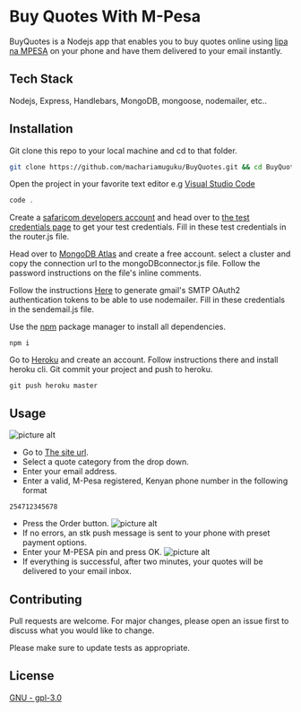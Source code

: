# Buy Quotes With M-Pesa

BuyQuotes is a Nodejs app that enables you to buy quotes online using [lipa na MPESA](https://www.safaricom.co.ke/personal/m-pesa/lipa-na-m-pesa/what-is-lipa-na-m-pesa) on your phone and have them delivered to your email instantly.

## Tech Stack

Nodejs, Express, Handlebars, MongoDB, mongoose, nodemailer, etc..

## Installation

Git clone this repo to your local machine and cd to that folder.

```bash
git clone https://github.com/machariamuguku/BuyQuotes.git && cd BuyQuotes
```
Open the project in your favorite text editor e.g [Visual Studio Code](https://code.visualstudio.com/)
```vs
code .
```
Create a [safaricom developers account](https://developer.safaricom.co.ke/) and head over to [the test credentials page](https://developer.safaricom.co.ke/test_credentials) to get your test credentials. Fill in these test credentials in the router.js file.

Head over to [MongoDB Atlas](https://cloud.mongodb.com) and create a free account. select a cluster and copy the connection url to the mongoDBconnector.js file. Follow the password instructions on the file's inline comments.

Follow the instructions [Here](https://medium.com/@nickroach_50526/sending-emails-with-node-js-using-smtp-gmail-and-oauth2-316fe9c790a1)  to generate gmail's SMTP OAuth2 authentication tokens to be able to use nodemailer. Fill in these credentials in the sendemail.js file.

Use the [npm](https://www.npmjs.com/)  package manager to install all dependencies.
```npm
npm i
```
Go to [Heroku](https://www.heroku.com/) and create an account. Follow instructions there and install heroku cli. Git commit your project and push to heroku.
```git
git push heroku master
```
## Usage
![picture alt](src/frontend/images/screenshots/homepage.png "homepage with error message")
* Go to [The site url](https://buyquotes.herokuapp.com/).
* Select a quote category from the drop down.
* Enter your email address.
* Enter a valid, M-Pesa registered, Kenyan phone number in the following format 
```
254712345678
```
* Press the Order button. 
![picture alt](src/frontend/images/screenshots/homepage_with_errors.png "Landing page")
* If no errors, an stk push message is sent to your phone with preset payment options.
* Enter your M-PESA pin and press OK.
![picture alt](src/frontend/images/screenshots/homepage_success.png "homepage with success message")
* If everything is successful, after two minutes, your quotes will be delivered to your email inbox.


## Contributing
Pull requests are welcome. For major changes, please open an issue first to discuss what you would like to change.

Please make sure to update tests as appropriate.

## License
[GNU - gpl-3.0](https://choosealicense.com/licenses/gpl-3.0/)